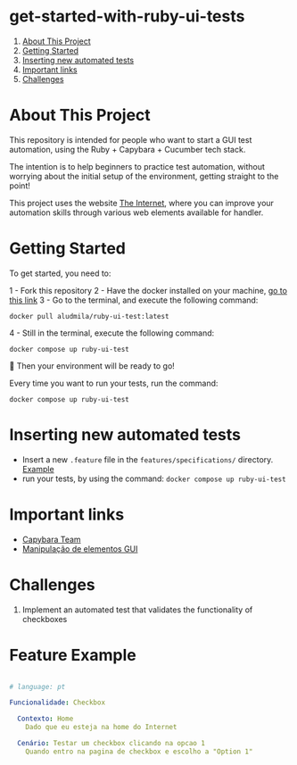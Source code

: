 # get-started-with-ruby-ui-tests

1. [About This Project](#about-this-project)
2. [Getting Started](#getting-started)
3. [Inserting new automated tests](#inserting-new-automated-tests)
4. [Important links](#important-links)
5. [Challenges](#challenges)


# About This Project

This repository is intended for people who want to start a GUI test automation, using the Ruby + Capybara + Cucumber tech stack.

The intention is to help beginners to practice test automation, without worrying about the initial setup of the environment, getting straight to the point!

This project uses the website [The Internet](http://the-internet.herokuapp.com/), where you can improve your automation skills through various web elements available for handler.


# Getting Started

To get started, you need to:

1 - Fork this repository
2 - Have the docker installed on your machine, [go to this link](https://docs.docker.com/get-docker/)
3 - Go to the terminal, and execute the following command:

`docker pull aludmila/ruby-ui-test:latest`

4 - Still in the terminal, execute the following command:

`docker compose up ruby-ui-test`

🥳 Then your environment will be ready to go!

Every time you want to run your tests, run the command:

`docker compose up ruby-ui-test`


# Inserting new automated tests

* Insert a new `.feature` file in the `features/specifications/` directory. [Example](#feature-example)
* run your tests, by using the command: `docker compose up ruby-ui-test`

# Important links

* [Capybara Team](https://github.com/teamcapybara/capybara)
* [Manipulação de elementos GUI](https://github.com/teamcapybara/capybara#the-dsl)


# Challenges

1. Implement an automated test that validates the functionality of checkboxes


# Feature Example

```yml

# language: pt

Funcionalidade: Checkbox

  Contexto: Home
    Dado que eu esteja na home do Internet

  Cenário: Testar um checkbox clicando na opcao 1
    Quando entro na pagina de checkbox e escolho a "Option 1"

```
